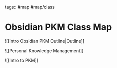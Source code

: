 tags:: #map #map/class

# Obsidian PKM Class Map

![[Intro Obsidian PKM Outline|Outline]]

![[Personal Knowledge Management]]

![[Intro to PKM]]